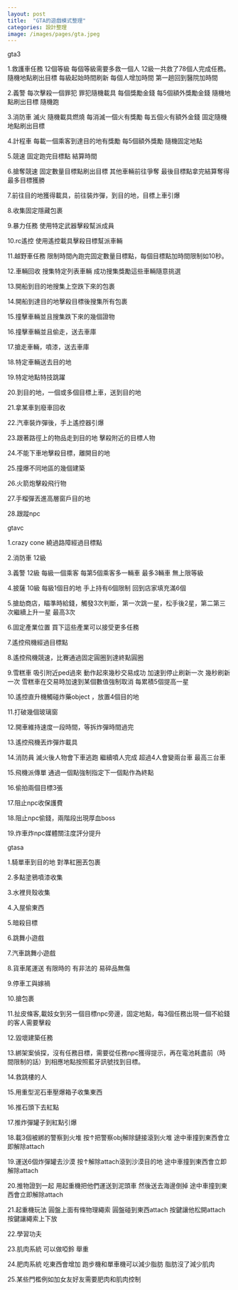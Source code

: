 ```yaml
---
layout: post
title:  "GTA的遊戲模式整理"
categories: 設計整理
image: /images/pages/gta.jpeg
---
```


gta3

1.救護車任務 12個等級 每個等級需要多救一個人 12級一共救了78個人完成任務。隨機地點刷出目標 每級起始時間刷新 每個人增加時間 第一趟回到醫院加時間
  
2.義警 每次擊殺一個罪犯 罪犯隨機載具 每個獎勵金錢 每5個額外獎勵金錢 隨機地點刷出目標 隨機跑
  
3.消防車 滅火 隨機載具燃燒 每消滅一個火有獎勵 每五個火有額外金錢 固定隨機地點刷出目標
  
4.計程車 每載一個乘客到達目的地有獎勵 每5個額外獎勵 隨機固定地點
  
5.競速 固定跑完目標點 結算時間
  
6.搶奪競速 固定數量目標點刷出目標 其他車輛前往爭奪 最後目標點拿完結算奪得最多目標獲勝
  
7.前往目的地獲得載具，前往裝炸彈，到目的地，目標上車引爆
  
8.收集固定隱藏包裹
  
9.暴力任務 使用特定武器擊殺幫派成員
  
10.rc遙控 使用遙控載具擊殺目標幫派車輛
  
11.越野車任務 限制時間內跑完固定數量目標點，每個目標點加時間限制如10秒。
  
12.車輛回收 搜集特定列表車輛 成功搜集獎勵這些車輛隨意挑選
  
13.開船到目的地搜集上空跌下來的包裹
  
14.開船到達目的地擊殺目標後搜集所有包裹
  
15.撞擊車輛並且搜集跌下來的幾個證物
  
16.撞擊車輛並且偷走，送去車庫
  
17.搶走車輛，噴漆，送去車庫
  
18.特定車輛送去目的地
  
19.特定地點特技跳躍
  
20.到目的地，一個或多個目標上車，送到目的地
  
21.拿某車到廢車回收
  
22.汽車裝炸彈後，手上遙控器引爆
  
23.跟著路徑上的物品走到目的地 擊殺附近的目標人物
  
24.不能下車地擊殺目標，離開目的地
  
25.撞爆不同地區的幾個建築
  
26.火箭炮擊殺飛行物
  
27.手榴彈丟進高層窗戶目的地
  
28.跟蹤npc
  
gtavc
  
1.crazy cone 繞過路障經過目標點
  
2.消防車 12級 
  
3.義警 12級 每級一個乘客 每第5個乘客多一輛車 最多3輛車 無上限等級
  
4.披薩 10級 每級1個目的地 手上持有6個限制  回到店家填充滿6個
  
5.搶劫商店，瞄準時給錢，觸發3次判斷，第一次跳一星，松手後2星，第二第三次繼續上升一星 最高3次
  
6.固定產業位置 買下這些產業可以接受更多任務
  
7.遙控飛機經過目標點
  
8.遙控飛機競速，比賽通過固定圓圈到達終點圓圈
  
9.雪糕車 吸引附近ped過來 動作起來幾秒交易成功 加速到停止刷新一次 幾秒刷新一次 雪糕車在交易時加速到某個數值強制取消 每累積5個提高一星
  
10.遙控直升機觸碰炸藥object ，放置4個目的地
  
11.打破幾個玻璃窗
  
12.開車維持速度一段時間，等拆炸彈時間過完
  
13.遙控飛機丟炸彈炸載具
  
14.消防員 滅火後人物會下車逃跑 繼續噴人完成 超過4人會變兩台車 最高三台車
  
15.飛機派傳單 通過一個點強制指定下一個點作為終點
  
16.偷拍兩個目標3張
  
17.阻止npc收保護費
  
18.阻止npc偷錢，兩階段出現厚血boss
  
19.炸車炸npc媒體關注度評分提升
  
gtasa
  
1.騎單車到目的地 對準紅圈丟包裹
  
2.多點塗鴉噴漆收集
  
3.水裡貝殼收集
  
4.入屋偷東西
  
5.暗殺目標
  
6.跳舞小遊戲
  
7.汽車跳舞小遊戲
  
8.貨車尾運送 有限時的 有非法的 易碎品無傷
  
9.停車工與嫁禍
  
10.搶包裹
  
11.扯皮條客,載妓女到另一個目標npc旁邊，固定地點，每3個任務出現一個不給錢的客人需要擊殺
  
12.毀壞建築任務
  
13.綁架案偵探，沒有任務目標，需要從任務npc獲得提示，再在電池耗盡前（時間限制的話）到相應地點按照藍牙訊號找到目標。
  
14.救跳樓的人
  
15.用重型泥石車壓爆箱子收集東西
  
16.推石頭下去紅點
  
17.推炸彈罐子到紅點引爆 
  
18.載3個被綁的警察到火堆 按↑把警察obj解除鏈接滾到火堆 途中車撞到東西會立即解除attach
  
19.運送6個炸彈罐去沙漠 按↑解除attach滾到沙漠目的地 途中車撞到東西會立即解除attach
  
20.推物證到一起 用起重機把他們運送到泥頭車 然後送去海邊倒掉 途中車撞到東西會立即解除attach
  
21.起重機玩法 圓盤上面有條物理繩索 圓盤碰到東西attach 按鍵讓他松開attach 按鍵讓繩索上下放
  
22.學習功夫
  
23.肌肉系統 可以做啞鈴 舉重
  
24.肥肉系統 吃東西會增加 跑步機和單車機可以減少脂肪 脂肪沒了減少肌肉
  
25.某些門檻例如加女友好友需要肥肉和肌肉控制
  